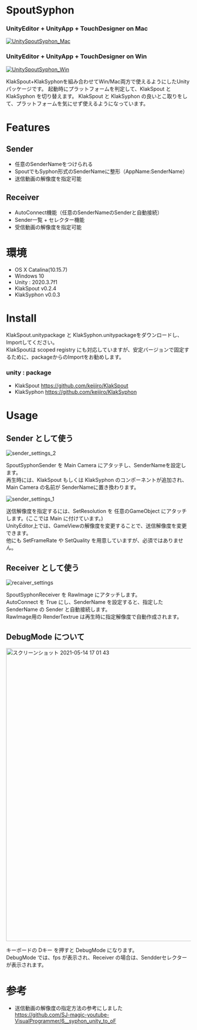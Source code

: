 # SpoutSyphon

### UnityEditor + UnityApp + TouchDesigner on Mac<br>
[![UnitySpoutSyphon_Mac](https://img.youtube.com/vi/bNbexI9FOLA/0.jpg)](https://www.youtube.com/watch?v=bNbexI9FOLA)
<br>
### UnityEditor + UnityApp + TouchDesigner on Win<br>
[![UnitySpoutSyphon_Win](https://img.youtube.com/vi/42qos55oARk/0.jpg)](https://www.youtube.com/watch?v=42qos55oARk)

KlakSpout+KlakSyphonを組み合わせてWin/Mac両方で使えるようにしたUnityパッケージです。
起動時にプラットフォームを判定して、KlakSpout と KlakSyphon を切り替えます。
KlakSpout と KlakSyphon の良いとこ取りをして、プラットフォームを気にせず使えるようになっています。

# Features
## Sender
- 任意のSenderNameをつけられる
- SpoutでもSyphon形式のSenderNameに整形（AppName:SenderName）
- 送信動画の解像度を指定可能

## Receiver
- AutoConnect機能（任意のSenderNameのSenderと自動接続）
- Sender一覧 + セレクター機能
- 受信動画の解像度を指定可能

# 環境
- OS X Catalina(10.15.7)
- Windows 10
- Unity : 2020.3.7f1
- KlakSpout v0.2.4
- KlakSyphon v0.0.3

# Install
KlakSpout.unitypackage と KlakSyphon.unitypackageをダウンロードし、Importしてください。<br>
KlakSpoutは scoped registry にも対応していますが、安定バージョンで固定するために、packageからのImportをお勧めします。

### unity : package
- KlakSpout
 https://github.com/keijiro/KlakSpout
- KlakSyphon
 https://github.com/keijiro/KlakSyphon

# Usage
## Sender として使う
![sender_settings_2](https://user-images.githubusercontent.com/57790558/118239675-0cc1e700-b4d5-11eb-84f7-4475eed4f858.png)

SpoutSyphonSender を Main Camera にアタッチし、SenderNameを設定します。<br>
再生時には、KlakSpout もしくは KlakSyphon のコンポーネントが追加され、Main Camera の名前が SenderNameに置き換わります。<br>


![sender_settings_1](https://user-images.githubusercontent.com/57790558/118227752-0b3bf300-b4c4-11eb-86f8-9793dd139a18.png)

送信解像度を指定するには、SetResolution を 任意のGameObject にアタッチします。(ここでは Main に付けています。)<br>
UnityEditor上では、GameViewの解像度を変更することで、送信解像度を変更できます。<br>
他にも SetFrameRate や SetQuality を用意していますが、必須ではありません。<br>

## Receiver として使う
![recaiver_settings](https://user-images.githubusercontent.com/57790558/118239698-14818b80-b4d5-11eb-86a0-61fb24cc5f16.png)

SpoutSyphonReceiver を RawImage にアタッチします。<br>
AutoConnect を True にし、SenderName を設定すると、指定した SenderName の Sender と自動接続します。<br>
RawImage用の RenderTextrue は再生時に指定解像度で自動作成されます。<br>

## DebugMode について
<img width="799" alt="スクリーンショット 2021-05-14 17 01 43" src="https://user-images.githubusercontent.com/57790558/118240583-231c7280-b4d6-11eb-95f6-64d1e5d0c4f6.png">

キーボードの Dキー を押すと DebugMode になります。<br>
DebugMode では、fps が表示され、Receiver の場合は、Sendderセレクターが表示されます。


# 参考
- 送信動画の解像度の指定方法の参考にしました<br>
 https://github.com/SJ-magic-youtube-VisualProgrammer/6__syphon_unity_to_oF
